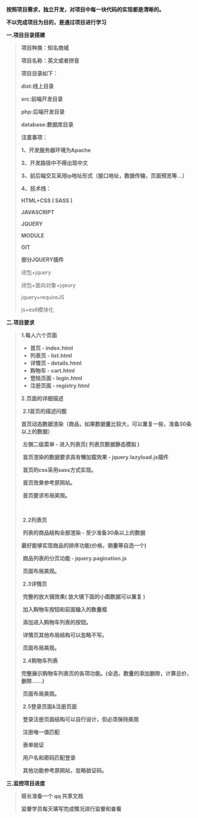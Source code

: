**按照项目需求，独立开发，对项目中每一块代码的实现都是清晰的。**

**不以完成项目为目的，是通过项目进行学习**

**一.项目目录搭建**

> **项目种类：知名商城**
>
> **项目名称：英文或者拼音**
>
> **项目目录如下：**
>
> **dist:线上目录**
>
> **src:前端开发目录**
>
> **php:后端开发目录**
>
> **database:数据库目录**
>
> **注意事项：**
>
> **1、开发服务器环境为Apache**
>
> **2、开发路径中不得出现中文**
>
> **3、前后端交互采用ip地址形式（接口地址，数据传输，页面预览等...）**
>
> **4、技术栈：**
>
> **HTML+CSS ( SASS )**
>
> **JAVASCRIPT**
>
> **JQUERY**
>
> **MODULE**
>
> **GIT**
>
> **部分JQUERY插件**
>
> 闭包+jquery
>
> 闭包+面向对象+jqeury
>
> jquery+requireJS
>
> js+es6模块化



**二.项目要求** 

> **1.每人六个页面**
>
> - **首页  - index.html**
> - **列表页  - list.html**
> - **详情页  - details.html**
> - **购物车 - cart.html**
> - **登陆页面  - login.html**
> - **注册页面  - registry.html**
>
> **2.页面的详细描述** 
>
> ​	**2.1首页的描述问题**
>
> ​	**首页动态数据渲染（商品，如果数据量比较大，可以重复一些，准备30条以上的数据）**
>
> ​	**左侧二级菜单 - 进入列表页( 列表页数据静态模拟 )** 
>
> ​    **首页渲染的数据要求具有懒加载效果 - jquery.lazyload.js插件** 
>
> ​	**首页的css采用sass方式实现。**
>
> ​	**首页效果参考原网站。**
>
> ​	**首页要求布局美观。**
>
> ​	
>
> ​    **2.2列表页**
>
> ​	**列表的商品结构全部渲染 - 至少准备30条以上的数据** 
>
> ​	**最好能够实现商品的排序功能(价格，销量等自选一个)**
>
> ​	**商品列表的分页功能 - jquery.pagination.js**
>
> ​	**页面布局美观。**
>
> 
>
> ​	**2.3详情页**
>
> ​	**完整的放大镜效果(  放大镜下面的小图数据可以重复 )**
>
> ​	**加入购物车按钮和前面输入的数量框**
>
> ​	**添加进入购物车列表的按钮。**
>
> ​	**详情页其他布局结构可以忽略不写。**
>
> ​	**页面布局美观。**
>
> 
>
> ​	**2.4购物车列表**
>
> ​	**完整展示购物车列表页的各项功能。(全选，数量的添加删除，计算总价，删除......)** 
>
> ​	**页面布局美观。**
>
> 
>
> ​	**2.5登录页面&注册页面**
>
> ​     **登录注册页面结构可以自行设计，但必须保持美观**
>
> ​	 **注册唯一值匹配**
>
> ​	 **表单验证**
>
> ​     **用户名和密码匹配登录**
>
> ​	 **其他功能参考原网站，忽略验证码。**



**三.监控项目进度** 

> **班长准备一个 qq 共享文档** 
>
> **监督学员每天填写完成情况进行监督和查看**

